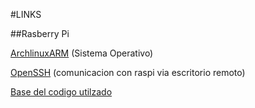 #LINKS

##Rasberry Pi

[ArchlinuxARM](https://archlinuxarm.org/platforms/armv8/broadcom/raspberry-pi-3) (Sistema Operativo)

[OpenSSH](https://wiki.archlinux.org/index.php/Secure_Shell) (comunicacion con raspi via escritorio remoto)

[Base del codigo utilzado](http://raspi.tv/2017/wireless-remote-sensing-with-wemos-d1-mini-arduino-ide-raspberry-pi-and-lighttpd-web-server)

